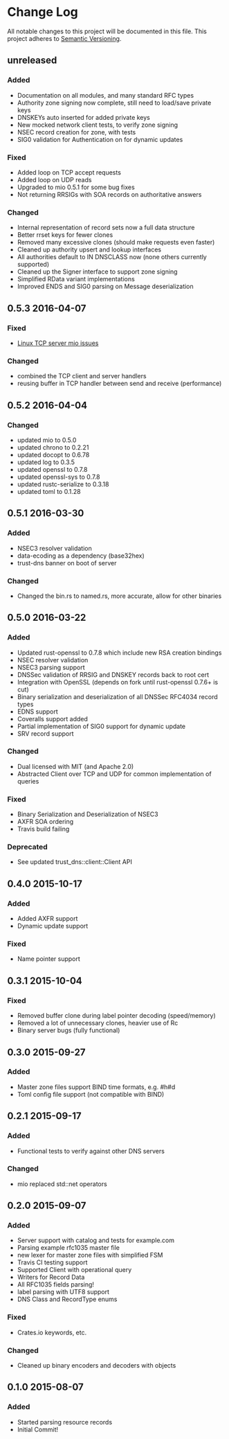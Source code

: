 # Change Log
All notable changes to this project will be documented in this file.
This project adheres to [Semantic Versioning](http://semver.org/).

## unreleased
### Added
- Documentation on all modules, and many standard RFC types
- Authority zone signing now complete, still need to load/save private keys
- DNSKEYs auto inserted for added private keys
- New mocked network client tests, to verify zone signing
- NSEC record creation for zone, with tests
- SIG0 validation for Authentication on for dynamic updates

### Fixed
- Added loop on TCP accept requests
- Added loop on UDP reads
- Upgraded to mio 0.5.1 for some bug fixes
- Not returning RRSIGs with SOA records on authoritative answers

### Changed
- Internal representation of record sets now a full data structure
- Better rrset keys for fewer clones
- Removed many excessive clones (should make requests even faster)
- Cleaned up authority upsert and lookup interfaces
- All authorities default to IN DNSCLASS now (none others currently supported)
- Cleaned up the Signer interface to support zone signing
- Simplified RData variant implementations
- Improved ENDS and SIG0 parsing on Message deserialization

## 0.5.3 2016-04-07
### Fixed
- [Linux TCP server mio issues](https://github.com/bluejekyll/trust-dns/issues/9)

### Changed
- combined the TCP client and server handlers
- reusing buffer in TCP handler between send and receive (performance)

## 0.5.2 2016-04-04
### Changed
- updated mio to 0.5.0
- updated chrono to 0.2.21
- updated docopt to 0.6.78
- updated log to 0.3.5
- updated openssl to 0.7.8
- updated openssl-sys to 0.7.8
- updated rustc-serialize to 0.3.18
- updated toml to 0.1.28

## 0.5.1 2016-03-30
### Added
- NSEC3 resolver validation
- data-ecoding as a dependency (base32hex)
- trust-dns banner on boot of server

### Changed
- Changed the bin.rs to named.rs, more accurate, allow for other binaries

## 0.5.0 2016-03-22
### Added
- Updated rust-openssl to 0.7.8 which include new RSA creation bindings
- NSEC resolver validation
- NSEC3 parsing support
- DNSSec validation of RRSIG and DNSKEY records back to root cert
- Integration with OpenSSL (depends on fork until rust-openssl 0.7.6+ is cut)
- Binary serialization and deserialization of all DNSSec RFC4034 record types
- EDNS support
- Coveralls support added
- Partial implementation of SIG0 support for dynamic update
- SRV record support

### Changed
- Dual licensed with MIT (and Apache 2.0)
- Abstracted Client over TCP and UDP for common implementation of queries

### Fixed
- Binary Serialization and Deserialization of NSEC3
- AXFR SOA ordering
- Travis build failing

### Deprecated
- See updated trust_dns::client::Client API

## 0.4.0 2015-10-17
### Added
- Added AXFR support
- Dynamic update support

### Fixed
- Name pointer support

## 0.3.1 2015-10-04
### Fixed
- Removed buffer clone during label pointer decoding (speed/memory)
- Removed a lot of unnecessary clones, heavier use of Rc
- Binary server bugs (fully functional)

## 0.3.0 2015-09-27
### Added
- Master zone files support BIND time formats, e.g. #h#d
- Toml config file support (not compatible with BIND)

## 0.2.1 2015-09-17
### Added
- Functional tests to verify against other DNS servers

### Changed
- mio replaced std::net operators

## 0.2.0 2015-09-07
### Added
- Server support with catalog and tests for example.com
- Parsing example rfc1035 master file
- new lexer for master zone files with simplified FSM
- Travis CI testing support
- Supported Client with operational query
- Writers for Record Data
- All RFC1035 fields parsing!
- label parsing with UTF8 support
- DNS Class and RecordType enums

### Fixed
- Crates.io keywords, etc.

### Changed
- Cleaned up binary encoders and decoders with objects

## 0.1.0 2015-08-07
### Added
- Started parsing resource records
- Initial Commit!
